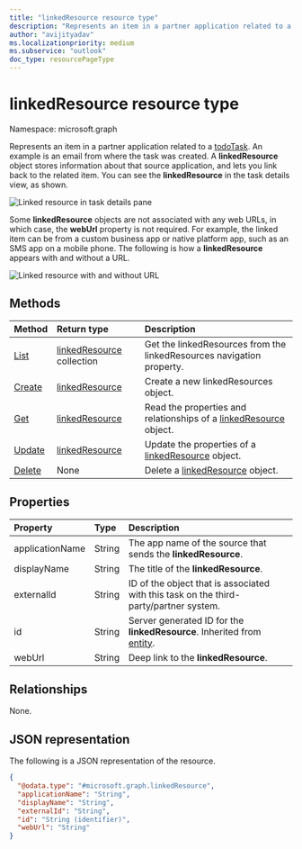 ```yaml
---
title: "linkedResource resource type"
description: "Represents an item in a partner application related to a todoTask."
author: "avijityadav"
ms.localizationpriority: medium
ms.subservice: "outlook"
doc_type: resourcePageType
---
```


# linkedResource resource type

Namespace: microsoft.graph


Represents an item in a partner application related to a [todoTask](./todotask.md). An example is an email from where the task was created. A **linkedResource** object stores information about that source application, and lets you link back to the related item. You can see the **linkedResource** in the task details view, as shown.

![Linked resource in task details pane](/graph/images/todo-linkedresource-taskdetail.png)

Some **linkedResource** objects are not associated with any web URLs, in which case, the **webUrl** property is not required. For example, the linked item can be from a custom business app or native platform app, such as an SMS app on a mobile phone. The following is how a **linkedResource** appears with and without a URL.

![Linked resource with and without URL](/graph/images/todo-linkedresource.png)

## Methods
|Method|Return type|Description|
|:---|:---|:---|
|[List](../api/todotask-list-linkedresources.md)|[linkedResource](../resources/linkedresource.md) collection|Get the linkedResources from the linkedResources navigation property.|
|[Create](../api/todotask-post-linkedresources.md)|[linkedResource](../resources/linkedresource.md)|Create a new linkedResources object.|
|[Get](../api/linkedresource-get.md)|[linkedResource](../resources/linkedresource.md)|Read the properties and relationships of a [linkedResource](../resources/linkedresource.md) object.|
|[Update](../api/linkedresource-update.md)|[linkedResource](../resources/linkedresource.md)|Update the properties of a [linkedResource](../resources/linkedresource.md) object.|
|[Delete](../api/linkedresource-delete.md)|None|Delete a [linkedResource](../resources/linkedresource.md) object.|

## Properties
|Property|Type|Description|
|:---|:---|:---|
|applicationName|String|The app name of the source that sends the **linkedResource**.|
|displayName|String|The title of the **linkedResource**.|
|externalId|String|ID of the object that is associated with this task on the third-party/partner system.|
|id|String|Server generated ID for the **linkedResource**. Inherited from [entity](../resources/entity.md).|
|webUrl|String|Deep link to the **linkedResource**.|

## Relationships
None.

## JSON representation
The following is a JSON representation of the resource.
<!-- {
  "blockType": "resource",
  "keyProperty": "id",
  "@odata.type": "microsoft.graph.linkedResource",
  "baseType": "microsoft.graph.entity",
  "openType": false
}
-->
``` json
{
  "@odata.type": "#microsoft.graph.linkedResource",
  "applicationName": "String",
  "displayName": "String",
  "externalId": "String",
  "id": "String (identifier)",
  "webUrl": "String"
}
```
